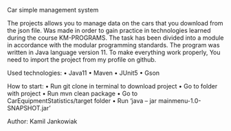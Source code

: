 Car simple management system

The projects allows you to manage data on the cars that you download from the json file.
Was made in order to gain practice in technologies learned during the course KM-PROGRAMS.
The task has been divided into a module in accordance with the modular programming standards.
The program was written in Java language version 11. To make everything work properly, You need to import the project from my profile on github.

Used technologies:
•	Java11
•	Maven
•	JUnit5
•	Gson

How to start:
•	Run git clone in terminal to download project
•	Go to folder with project
•	Run mvn clean package
•	Go to CarEquipmentStatistics/target folder
•	Run ‘java – jar mainmenu-1.0-SNAPSHOT.jar’

Author:
Kamil Jankowiak

